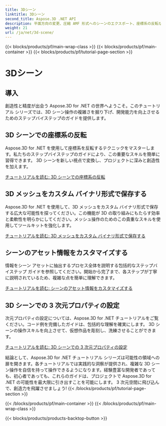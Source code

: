 ```yaml
---
title: 3Dシーン
linktitle: 3Dシーン
second_title: Aspose.3D .NET API
description: 平面方向の変更、圧縮 AMF 形式へのシーンのエクスポート、座標系の反転などに関する Aspose.3D for .NET チュートリアルをご覧ください。
weight: 21
url: /ja/net/3d-scene/
---
```


{{< blocks/products/pf/main-wrap-class >}}
{{< blocks/products/pf/main-container >}}
{{< blocks/products/pf/tutorial-page-section >}}

# 3Dシーン

## 導入

創造性と精度が出会う Aspose.3D for .NET の世界へようこそ。このチュートリアル シリーズでは、3D シーン操作の複雑さを掘り下げ、開発能力を向上させるためのステップバイステップのガイドを提供します。

## 3D シーンでの座標系の反転

Aspose.3D for .NET を使用して座標系を反転するテクニックをマスターします。私たちのステップバイステップのガイドにより、この重要なスキルを簡単に習得できます。 3D シーンを新しい視点で変換し、プロジェクトに深みと創造性を加えます。

[チュートリアルを読む: 3D シーンでの座標系の反転](./flip-coordinate-system/)

## 3D メッシュをカスタム バイナリ形式で保存する

Aspose.3D for .NET を使用して、3D メッシュをカスタム バイナリ形式で保存する広大な可能性を探ってください。この機能が 3D の取り組みにもたらす効率と柔軟性を明らかにしてください。メッシュ操作のためのこの貴重なスキルを使用してツールキットを強化します。

[チュートリアルを読む: 3D メッシュをカスタム バイナリ形式で保存する](./save-3d-meshes-binary-format/)


## シーンのアセット情報をカスタマイズする

情報をシーン アセットに抽出するプロセス全体を説明する包括的なステップバイステップ ガイドを参照してください。開始から完了まで、各ステップが丁寧に説明されているため、複雑な点を簡単に理解できます。

[チュートリアルを読む: シーンのアセット情報をカスタマイズする](./information-to-scene/)

## 3D シーンでの 3 次元プロパティの設定

次元プロパティの設定については、Aspose.3D for .NET チュートリアルをご覧ください。コード例を完備したガイドは、包括的な理解を確実にします。 3D シーンの操作スキルを向上させて、仮想作品を彫刻し、洗練させることができます。

[チュートリアルを読む: 3D シーンでの 3 次元プロパティの設定](./set-3d-properties/)

結論として、Aspose.3D for .NET チュートリアル シリーズは可能性の領域への扉を開きます。各チュートリアルでは実践的な洞察が提供され、複雑な 3D シーン操作を自信を持って操作できるようになります。経験豊富な開発者であっても、初心者であっても、これらのガイドは、プロジェクトで Aspose.3D for .NET の可能性を最大限に引き出すことを可能にします。 3 次元空間に飛び込んで、創造力を飛躍させましょう!
{{< /blocks/products/pf/tutorial-page-section >}}

{{< /blocks/products/pf/main-container >}}
{{< /blocks/products/pf/main-wrap-class >}}

{{< blocks/products/products-backtop-button >}}
